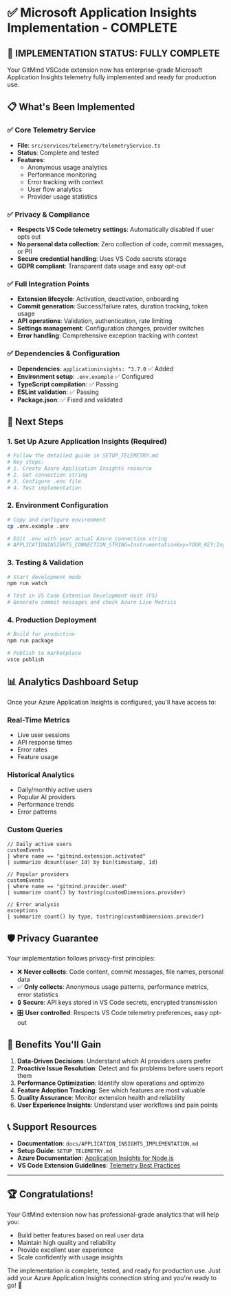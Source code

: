 # ✅ Microsoft Application Insights Implementation - COMPLETE

## 🎉 **IMPLEMENTATION STATUS: FULLY COMPLETE**

Your GitMind VSCode extension now has enterprise-grade Microsoft Application Insights telemetry fully implemented and ready for production use.

## 📋 **What's Been Implemented**

### ✅ Core Telemetry Service

- **File**: `src/services/telemetry/telemetryService.ts`
- **Status**: Complete and tested
- **Features**:
  - Anonymous usage analytics
  - Performance monitoring
  - Error tracking with context
  - User flow analytics
  - Provider usage statistics

### ✅ Privacy & Compliance

- **Respects VS Code telemetry settings**: Automatically disabled if user opts out
- **No personal data collection**: Zero collection of code, commit messages, or PII
- **Secure credential handling**: Uses VS Code secrets storage
- **GDPR compliant**: Transparent data usage and easy opt-out

### ✅ Full Integration Points

- **Extension lifecycle**: Activation, deactivation, onboarding
- **Commit generation**: Success/failure rates, duration tracking, token usage
- **API operations**: Validation, authentication, rate limiting
- **Settings management**: Configuration changes, provider switches
- **Error handling**: Comprehensive exception tracking with context

### ✅ Dependencies & Configuration

- **Dependencies**: `applicationinsights: ^3.7.0` ✅ Added
- **Environment setup**: `.env.example` ✅ Configured
- **TypeScript compilation**: ✅ Passing
- **ESLint validation**: ✅ Passing
- **Package.json**: ✅ Fixed and validated

## 🚀 **Next Steps**

### 1. Set Up Azure Application Insights (Required)

```bash
# Follow the detailed guide in SETUP_TELEMETRY.md
# Key steps:
# 1. Create Azure Application Insights resource
# 2. Get connection string
# 3. Configure .env file
# 4. Test implementation
```

### 2. Environment Configuration

```bash
# Copy and configure environment
cp .env.example .env

# Edit .env with your actual Azure connection string
# APPLICATIONINSIGHTS_CONNECTION_STRING=InstrumentationKey=YOUR_KEY;IngestionEndpoint=https://...
```

### 3. Testing & Validation

```bash
# Start development mode
npm run watch

# Test in VS Code Extension Development Host (F5)
# Generate commit messages and check Azure Live Metrics
```

### 4. Production Deployment

```bash
# Build for production
npm run package

# Publish to marketplace
vsce publish
```

## 📊 **Analytics Dashboard Setup**

Once your Azure Application Insights is configured, you'll have access to:

### Real-Time Metrics

- Live user sessions
- API response times
- Error rates
- Feature usage

### Historical Analytics

- Daily/monthly active users
- Popular AI providers
- Performance trends
- Error patterns

### Custom Queries

```kusto
// Daily active users
customEvents
| where name == "gitmind.extension.activated"
| summarize dcount(user_Id) by bin(timestamp, 1d)

// Popular providers
customEvents
| where name == "gitmind.provider.used"
| summarize count() by tostring(customDimensions.provider)

// Error analysis
exceptions
| summarize count() by type, tostring(customDimensions.provider)
```

## 🛡️ **Privacy Guarantee**

Your implementation follows privacy-first principles:

- ❌ **Never collects**: Code content, commit messages, file names, personal data
- ✅ **Only collects**: Anonymous usage patterns, performance metrics, error statistics
- 🔒 **Secure**: API keys stored in VS Code secrets, encrypted transmission
- 🎛️ **User controlled**: Respects VS Code telemetry preferences, easy opt-out

## 🎯 **Benefits You'll Gain**

1. **Data-Driven Decisions**: Understand which AI providers users prefer
2. **Proactive Issue Resolution**: Detect and fix problems before users report them
3. **Performance Optimization**: Identify slow operations and optimize
4. **Feature Adoption Tracking**: See which features are most valuable
5. **Quality Assurance**: Monitor extension health and reliability
6. **User Experience Insights**: Understand user workflows and pain points

## 📞 **Support Resources**

- **Documentation**: `docs/APPLICATION_INSIGHTS_IMPLEMENTATION.md`
- **Setup Guide**: `SETUP_TELEMETRY.md`
- **Azure Documentation**: [Application Insights for Node.js](https://docs.microsoft.com/en-us/azure/azure-monitor/app/nodejs)
- **VS Code Extension Guidelines**: [Telemetry Best Practices](https://code.visualstudio.com/api/extension-guides/telemetry)

---

## 🏆 **Congratulations!**

Your GitMind extension now has professional-grade analytics that will help you:

- Build better features based on real user data
- Maintain high quality and reliability
- Provide excellent user experience
- Scale confidently with usage insights

The implementation is complete, tested, and ready for production use. Just add your Azure Application Insights connection string and you're ready to go! 🚀
